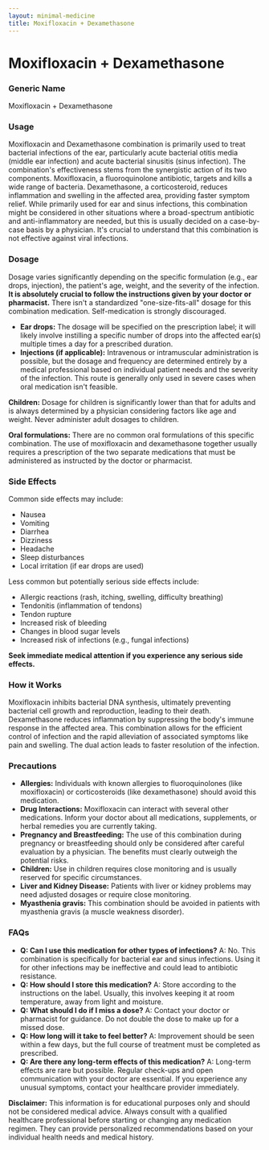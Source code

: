 ```yaml
---
layout: minimal-medicine
title: Moxifloxacin + Dexamethasone
---
```


# Moxifloxacin + Dexamethasone
### Generic Name
Moxifloxacin + Dexamethasone


### Usage

Moxifloxacin and Dexamethasone combination is primarily used to treat bacterial infections of the ear, particularly acute bacterial otitis media (middle ear infection) and acute bacterial sinusitis (sinus infection).  The combination's effectiveness stems from the synergistic action of its two components. Moxifloxacin, a fluoroquinolone antibiotic, targets and kills a wide range of bacteria. Dexamethasone, a corticosteroid, reduces inflammation and swelling in the affected area, providing faster symptom relief. While primarily used for ear and sinus infections, this combination might be considered in other situations where a broad-spectrum antibiotic and anti-inflammatory are needed, but this is usually decided on a case-by-case basis by a physician.  It's crucial to understand that this combination is not effective against viral infections.


### Dosage

Dosage varies significantly depending on the specific formulation (e.g., ear drops, injection), the patient's age, weight, and the severity of the infection.  **It is absolutely crucial to follow the instructions given by your doctor or pharmacist.**  There isn't a standardized "one-size-fits-all" dosage for this combination medication.  Self-medication is strongly discouraged.

* **Ear drops:** The dosage will be specified on the prescription label; it will likely involve instilling a specific number of drops into the affected ear(s) multiple times a day for a prescribed duration.
* **Injections (if applicable):**  Intravenous or intramuscular administration is possible, but the dosage and frequency are determined entirely by a medical professional based on individual patient needs and the severity of the infection.  This route is generally only used in severe cases when oral medication isn't feasible.

**Children:** Dosage for children is significantly lower than that for adults and is always determined by a physician considering factors like age and weight.   Never administer adult dosages to children.

**Oral formulations:** There are no common oral formulations of this specific combination. The use of moxifloxacin and dexamethasone together usually requires a prescription of the two separate medications that must be administered as instructed by the doctor or pharmacist.


### Side Effects

Common side effects may include:

* Nausea
* Vomiting
* Diarrhea
* Dizziness
* Headache
* Sleep disturbances
* Local irritation (if ear drops are used)


Less common but potentially serious side effects include:

* Allergic reactions (rash, itching, swelling, difficulty breathing)
* Tendonitis (inflammation of tendons)
* Tendon rupture
* Increased risk of bleeding
* Changes in blood sugar levels
* Increased risk of infections (e.g., fungal infections)

**Seek immediate medical attention if you experience any serious side effects.**


### How it Works

Moxifloxacin inhibits bacterial DNA synthesis, ultimately preventing bacterial cell growth and reproduction, leading to their death.  Dexamethasone reduces inflammation by suppressing the body's immune response in the affected area.  This combination allows for the efficient control of infection and the rapid alleviation of associated symptoms like pain and swelling. The dual action leads to faster resolution of the infection.


### Precautions

* **Allergies:** Individuals with known allergies to fluoroquinolones (like moxifloxacin) or corticosteroids (like dexamethasone) should avoid this medication.
* **Drug Interactions:**  Moxifloxacin can interact with several other medications.  Inform your doctor about all medications, supplements, or herbal remedies you are currently taking.
* **Pregnancy and Breastfeeding:** The use of this combination during pregnancy or breastfeeding should only be considered after careful evaluation by a physician. The benefits must clearly outweigh the potential risks.
* **Children:**  Use in children requires close monitoring and is usually reserved for specific circumstances.
* **Liver and Kidney Disease:** Patients with liver or kidney problems may need adjusted dosages or require close monitoring.
* **Myasthenia gravis:** This combination should be avoided in patients with myasthenia gravis (a muscle weakness disorder).


### FAQs

* **Q: Can I use this medication for other types of infections?** A: No. This combination is specifically for bacterial ear and sinus infections.  Using it for other infections may be ineffective and could lead to antibiotic resistance.
* **Q: How should I store this medication?** A: Store according to the instructions on the label. Usually, this involves keeping it at room temperature, away from light and moisture.
* **Q: What should I do if I miss a dose?** A: Contact your doctor or pharmacist for guidance. Do not double the dose to make up for a missed dose.
* **Q: How long will it take to feel better?** A: Improvement should be seen within a few days, but the full course of treatment must be completed as prescribed.
* **Q: Are there any long-term effects of this medication?** A: Long-term effects are rare but possible. Regular check-ups and open communication with your doctor are essential.  If you experience any unusual symptoms, contact your healthcare provider immediately.

**Disclaimer:** This information is for educational purposes only and should not be considered medical advice.  Always consult with a qualified healthcare professional before starting or changing any medication regimen.  They can provide personalized recommendations based on your individual health needs and medical history.
